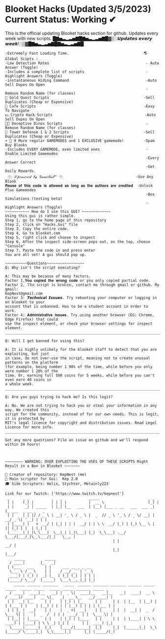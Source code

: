 # Blooket Hacks (Updated 3/5/2023) Current Status: Working ✔
This is the official updating Blooket hacks section for github. Updates every week with new scripts. 
█▇▅▃▂▃▅▇█▇▅▃▂▃▅▇█▓▒░𝙐𝙥𝙙𝙖𝙩𝙚𝙨 𝙚𝙫𝙚𝙧𝙮 𝙬𝙚𝙚𝙠!░▒▓█▇▅▃▂▃▅▇█▇▅▃▂▃▅▇█
~~~~~~~~~~~ Why You should use this gui : ~~~~~~~~~~~       ~~~~~~~~~Features of This GUI: ~~~~~~~~~~~~~
-Extremely Fast Loading Time.                                  🌎 Global Scipts : 
-Low Detection Rates                                            - Auto Answer (Toggle)
-Includes a complete list of scripts                            -Highlight Answers (Toggle)
-instantaneous Hiding Command                                   -Auto Sell Dupes On Open
                                                                -Remove Random Name (for classes)
🧈 Gold Quest Scripts                                           -Sell Duplicates (Cheap or Expensive)
🍞 Cafe Scripts                                                 -Easy To Navigate                                               
💵 Crypto Hack Scripts                                          -Auto Sell Dupes On Open
🐱‍🐉 Deceptive Dinos Scripts                                      -Remove Random Name (for classes)
🗼 Tower Defense 1 & 2 Scripts                                  -Sell Duplicates (Cheap or Expensive)
+ 🎯 9 More regular GAMEMODES and 1 EXCLUSIVE gamemode!         -Spam Buy Blooks
-Includes EVERY GAMEMODE, even limited ones                     -Enable Limited Gamemodes
                                                                -Every Answer Correct
                                                                -Get Daily Rewards
 𓂀 𝒮𝓅𝑜𝓃𝓈𝑜𝓇𝑒𝒹 𝒷𝓎 𝒢𝒶𝓂𝑒𝓁𝒾𝓃𝓉™ 𓂀                                 -Use Any Blook                                                                
𝐑𝐞𝐮𝐬𝐞 𝐨𝐟 𝐭𝐡𝐢𝐬 𝐜𝐨𝐝𝐞 𝐢𝐬 𝐚𝐥𝐥𝐨𝐰𝐞𝐝 𝐚𝐬 𝐥𝐨𝐧𝐠 𝐚𝐬 𝐭𝐡𝐞 𝐚𝐮𝐭𝐡𝐨𝐫𝐬 𝐚𝐫𝐞 𝐜𝐫𝐞𝐝𝐢𝐭𝐞𝐝  -Unlock Plus Gamemodes                                                              
                                                                -Box Simulations (testing beta)
                                                                -Highlight Answers (Toggle)
~~~~~~~~~~~ How do I use this GUI? ~~~~~~~~~~~~~
Using this gui is rather simple. 
Step 1, go to the home page of this repository
Step 2, click on "Hacks.Gui" file
Step 3, Copy the entire code. 
Step 4, Go to blooket.com 
Step 5, right click and choose to inspect
Step 6, After the inspect side-screen pops out, on the top, choose "Console"
Step 7, Paste the code in and press enter
You are all set! A gui should pop up.

~~~~~~~~~~Questions~~~~~~~~~~~~~~~~~
Q: Why isn't the script executing? 

A: This may be because of many factors. 
Factor 1,𝐘𝐨𝐮 𝐜𝐨𝐩𝐢𝐞𝐝 𝐭𝐡𝐞 𝐰𝐫𝐨𝐧𝐠 𝐜𝐨𝐝𝐞 or you only copied partial code. 
Factor 2, 𝕋𝕙𝕖 𝕤𝕔𝕣𝕚𝕡𝕥 𝕚𝕤 𝕓𝕣𝕠𝕜𝕖𝕟, contact me through gmail or github. My gmail: 
KepNest@gmail.com
Factor 3: 𝙏𝙚𝙘𝙝𝙣𝙞𝙘𝙖𝙡 𝙄𝙨𝙨𝙪𝙚𝙨. Try rebooting your computer or logging in on blooket to your
account that is unbanned. Has to be a student account in order to work.
Factor 4: 𝐀𝐝𝐦𝐢𝐧𝐢𝐬𝐭𝐫𝐚𝐭𝐢𝐯𝐞 𝐈𝐬𝐬𝐮𝐞𝐬. Try using another browser (EG: Chrome, Edge Firefox) that could 
use the inspect element, or check your browser settings for inspect element.
_________________________________________________________________________________________

Q: Will I get banned for using this?

A: It is highly unlikely for the blooket staff to detect that you are exploiting, but just
in case, do not over-use the script, meaning not to create unusual patterns on the platform 
(for example, being number 1 90% of the time, while before you only were number 1 20% of the 
time. Or, earning full 500 coins for 5 weeks, while before you can't even earn 40 coins in
a whole week. 
____________________________________________________________________________________________

Q: Are you guys trying to hack me? Is this legit?

A: No. We are not trying to hack you or steal your information in any way. We created this 
script for the community, instead of for our own needs. This is legit, it is protected by
MIT's legal licence for copyright and distribution issues. Read Legel Licence for more info.
____________________________________________________________________________________________

Got any more questions? File an issue on github and we'll respond within 24 hours!



~~~~~~~~ WARNING: OVER EXPLOITING THE USES OF THESE SCRIPTS Might Result in a Ban in Blooket ~~~~~~~  

👑 Creator of repository: KepNest (me)
🎩 Main scripter for Gui:  Kep 2.0  
🎓 Side Scripters: Helix, Stychter, Metainly223

Link for our Twitch: ['https://www.twitch.tv/kepnest']
 _      _ _          _   _            _____                      _ _                    
 | |    (_) |        | | | |          |  __ \                    (_) |                   
 | |     _| | _____  | |_| |__   ___  | |__) |___ _ __   ___  ___ _| |_ ___  _ __ _   _  
 | |    | | |/ / _ \ | __| '_ \ / _ \ |  _  // _ \ '_ \ / _ \/ __| | __/ _ \| '__| | | | 
 | |____| |   <  __/ | |_| | | |  __/ | | \ \  __/ |_) | (_) \__ \ | || (_) | |  | |_| | 
 |______|_|_|\_\___|  \__|_| |_|\___| |_|  \_\___| .__/ \___/|___/_|\__\___/|_|   \__, | 
                                                 | |                               __/ | 
                                                 |_|                              |___/                                                 
    _____         _____                    
  / ____|       |_   _|                   
 | (___   ___     | |     ___ __ _ _ __   
  \___ \ / _ \    | |    / __/ _` | '_ \  
  ____) | (_) |  _| |_  | (_| (_| | | | | 
 |_____/ \___/  |_____|  \___\__,_|_| |_| 
    _____ ______ _______   ____  ______ _______ _______ ______ _____     _____  _____ _____  _____ _____ _______ _____ _ 
  / ____|  ____|__   __| |  _ \|  ____|__   __|__   __|  ____|  __ \   / ____|/ ____|  __ \|_   _|  __ \__   __/ ____| |
 | |  __| |__     | |    | |_) | |__     | |     | |  | |__  | |__) | | (___ | |    | |__) | | | | |__) | | | | (___ | |
 | | |_ |  __|    | |    |  _ <|  __|    | |     | |  |  __| |  _  /   \___ \| |    |  _  /  | | |  ___/  | |  \___ \| |
 | |__| | |____   | |    | |_) | |____   | |     | |  | |____| | \ \   ____) | |____| | \ \ _| |_| |      | |  ____) |_|
  \_____|______|  |_|    |____/|______|  |_|     |_|  |______|_|  \_\ |_____/ \_____|_|  \_\_____|_|      |_| |_____/(_)

                                                                                                                        
                                                                                                                        
